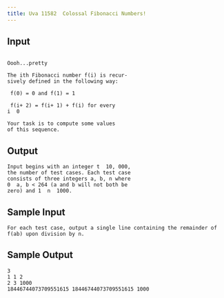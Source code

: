 ```yaml
---
title: Uva 11582  Colossal Fibonacci Numbers!
---
```



## Input

```text

Oooh...pretty

The ith Fibonacci number f(i) is recur-
sively defined in the following way:

 f(0) = 0 and f(1) = 1

 f(i+ 2) = f(i+ 1) + f(i) for every
i  0

Your task is to compute some values
of this sequence.
```

## Output

```text
Input begins with an integer t  10, 000,
the number of test cases. Each test case
consists of three integers a, b, n where
0  a, b < 264 (a and b will not both be
zero) and 1  n  1000.

```

## Sample Input

```text
For each test case, output a single line containing the remainder of f(ab) upon division by n.

```

## Sample Output

```text
3
1 1 2
2 3 1000
18446744073709551615 18446744073709551615 1000

```
